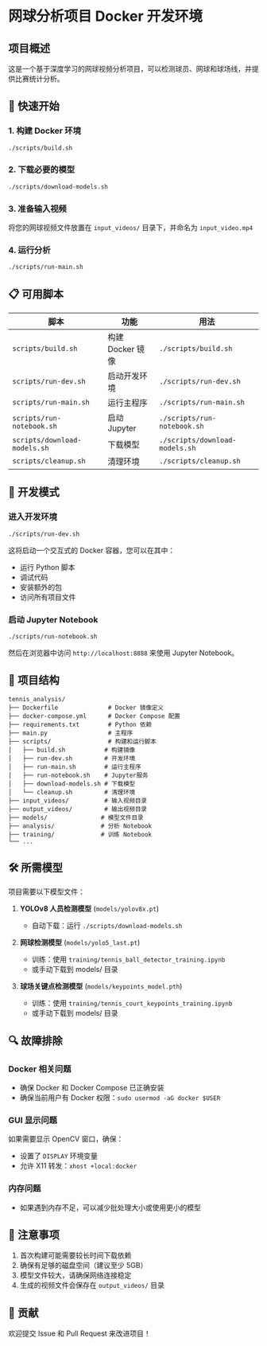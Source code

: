 # 网球分析项目 Docker 开发环境

## 项目概述
这是一个基于深度学习的网球视频分析项目，可以检测球员、网球和球场线，并提供比赛统计分析。

## 🚀 快速开始

### 1. 构建 Docker 环境
```bash
./scripts/build.sh
```

### 2. 下载必要的模型
```bash
./scripts/download-models.sh
```

### 3. 准备输入视频
将您的网球视频文件放置在 `input_videos/` 目录下，并命名为 `input_video.mp4`

### 4. 运行分析
```bash
./scripts/run-main.sh
```

## 📋 可用脚本

| 脚本 | 功能 | 用法 |
|------|------|------|
| `scripts/build.sh` | 构建 Docker 镜像 | `./scripts/build.sh` |
| `scripts/run-dev.sh` | 启动开发环境 | `./scripts/run-dev.sh` |
| `scripts/run-main.sh` | 运行主程序 | `./scripts/run-main.sh` |
| `scripts/run-notebook.sh` | 启动 Jupyter | `./scripts/run-notebook.sh` |
| `scripts/download-models.sh` | 下载模型 | `./scripts/download-models.sh` |
| `scripts/cleanup.sh` | 清理环境 | `./scripts/cleanup.sh` |

## 🔧 开发模式

### 进入开发环境
```bash
./scripts/run-dev.sh
```

这将启动一个交互式的 Docker 容器，您可以在其中：
- 运行 Python 脚本
- 调试代码
- 安装额外的包
- 访问所有项目文件

### 启动 Jupyter Notebook
```bash
./scripts/run-notebook.sh
```

然后在浏览器中访问 `http://localhost:8888` 来使用 Jupyter Notebook。

## 📁 项目结构

```
tennis_analysis/
├── Dockerfile              # Docker 镜像定义
├── docker-compose.yml      # Docker Compose 配置
├── requirements.txt        # Python 依赖
├── main.py                 # 主程序
├── scripts/                # 构建和运行脚本
│   ├── build.sh           # 构建镜像
│   ├── run-dev.sh         # 开发环境
│   ├── run-main.sh        # 运行主程序
│   ├── run-notebook.sh    # Jupyter服务
│   ├── download-models.sh # 下载模型
│   └── cleanup.sh         # 清理环境
├── input_videos/          # 输入视频目录
├── output_videos/         # 输出视频目录
├── models/               # 模型文件目录
├── analysis/             # 分析 Notebook
├── training/             # 训练 Notebook
└── ...
```

## 🛠️ 所需模型

项目需要以下模型文件：

1. **YOLOv8 人员检测模型** (`models/yolov8x.pt`)
   - 自动下载：运行 `./scripts/download-models.sh`

2. **网球检测模型** (`models/yolo5_last.pt`)
   - 训练：使用 `training/tennis_ball_detector_training.ipynb`
   - 或手动下载到 models/ 目录

3. **球场关键点检测模型** (`models/keypoints_model.pth`)
   - 训练：使用 `training/tennis_court_keypoints_training.ipynb`
   - 或手动下载到 models/ 目录

## 🔍 故障排除

### Docker 相关问题
- 确保 Docker 和 Docker Compose 已正确安装
- 确保当前用户有 Docker 权限：`sudo usermod -aG docker $USER`

### GUI 显示问题
如果需要显示 OpenCV 窗口，确保：
- 设置了 `DISPLAY` 环境变量
- 允许 X11 转发：`xhost +local:docker`

### 内存问题
- 如果遇到内存不足，可以减少批处理大小或使用更小的模型

## 📝 注意事项

1. 首次构建可能需要较长时间下载依赖
2. 确保有足够的磁盘空间（建议至少 5GB）
3. 模型文件较大，请确保网络连接稳定
4. 生成的视频文件会保存在 `output_videos/` 目录

## 🤝 贡献

欢迎提交 Issue 和 Pull Request 来改进项目！
